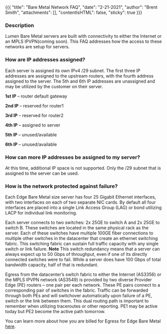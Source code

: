 {{{
  "title": "Bare Metal Network FAQ",
  "date": "2-21-2021",
  "author": "Brent Smith",
  "attachments": [],
  "contentIsHTML": false,
  "sticky": true
}}}


### Description

Lumen Bare Metal servers are built with connectivity to either the Internet or an MPLS IPVPN(coming soon).
This FAQ addresses how the access to these networks are setup for servers.


### How are IP addresses assigned?

 Each server is assigned its own IPv4 /29 subnet.
 The first three IP addresses are assigned to the upstream routers, with the fourth address assigned to the server.
 The 5th and 6th IP addresses are unassigned and may be utilized by the customer on their server.


**1st IP** – router default gateway

**2nd IP** – reserved for router1

**3rd IP** – reserved for router2

**4th IP** – assigned to server

**5th IP** – unused/available

**6th IP** – unused/available


### How can more IP addresses be assigned to my server?

At this time, additional IP space is not supported. Only the /29 subnet that is assigned to the server can be used.

### How is the network protected against failure?

 Each Edge Bare Metal size server has four 25 Gigabit Ethernet interfaces, with two interfaces on each of two separate NIC cards.
 By default all four interfaces are placed into a single Link Access Group (LAG) or bond utilizing LACP for individual link monitoring.

 Each server connects to two switches: 2x 25GE to switch A and 2x 25GE to switch B.
 These switches are located in the same physical rack as the server.
 Each of these switches have multiple 100GE fiber connections to multiple other switches in the datacenter that create an ethernet switching fabric.
 This switching fabric can sustain full traffic capacity with any single switch or link failure.
 **Note** This switch redundancy means that a server can always expect up to 50 Gbps of throughput, even if one of its directly connected switches were to fail.
 While a server does have 100 Gbps of total bandwidth capacity, half of that is redundant.

Egress from the datacenter’s switch fabric to either the Internet (AS3356) or the MPLS IPVPN network (AS3549) is provided by two diverse Provider Edge (PE) routers – one pair per each network. These PE pairs connect to a corresponding pair of switches in the fabric. Traffic can be forwarded through both PEs and will switchover automatically upon failure of a PE, switch or the link between them. This dual routing path is important to remember when utilizing traceroutes or other reporting. PE1 may be active today but PE2 become the active path tomorrow.

You can learn more about how you are billed for Egress for Edge Bare Metal [here](.../edge-computing-solutions/getting-started/edge-bare-metal-billing).
